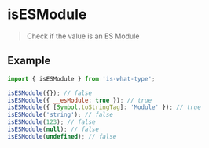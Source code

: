 # isESModule

> Check if the value is an ES Module

## Example

```js
import { isESModule } from 'is-what-type';

isESModule({}); // false
isESModule({ __esModule: true }); // true
isESModule({ [Symbol.toStringTag]: 'Module' }); // true
isESModule('string'); // false
isESModule(123); // false
isESModule(null); // false
isESModule(undefined); // false
```
